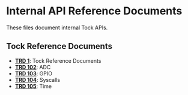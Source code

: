 Internal API Reference Documents
================================

These files document internal Tock APIs.

Tock Reference Documents
------------------------

- **[TRD 1](trd1-trds.md)**: Tock Reference Documents
- **[TRD 102](trd102-adc.md)**: ADC
- **[TRD 103](trd103-adc.md)**: GPIO
- **[TRD 104](trd104-adc.md)**: Syscalls
- **[TRD 105](trd105-adc.md)**: Time
